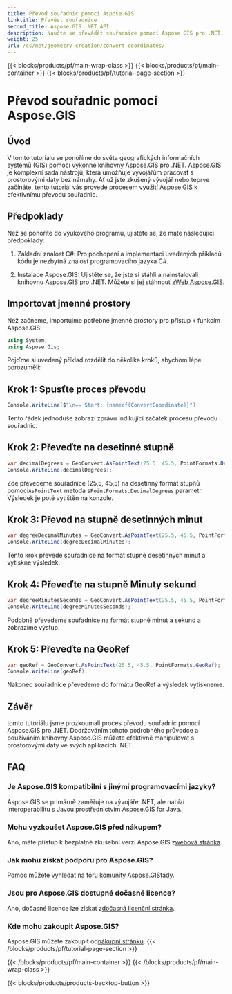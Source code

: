 ```yaml
---
title: Převod souřadnic pomocí Aspose.GIS
linktitle: Převést souřadnice
second_title: Aspose.GIS .NET API
description: Naučte se převádět souřadnice pomocí Aspose.GIS pro .NET. K dispozici je podrobný průvodce, předpoklady a často kladené otázky.
weight: 25
url: /cs/net/geometry-creation/convert-coordinates/
---
```


{{< blocks/products/pf/main-wrap-class >}}
{{< blocks/products/pf/main-container >}}
{{< blocks/products/pf/tutorial-page-section >}}

# Převod souřadnic pomocí Aspose.GIS

## Úvod
V tomto tutoriálu se ponoříme do světa geografických informačních systémů (GIS) pomocí výkonné knihovny Aspose.GIS pro .NET. Aspose.GIS je komplexní sada nástrojů, která umožňuje vývojářům pracovat s prostorovými daty bez námahy. Ať už jste zkušený vývojář nebo teprve začínáte, tento tutoriál vás provede procesem využití Aspose.GIS k efektivnímu převodu souřadnic.
## Předpoklady
Než se ponoříte do výukového programu, ujistěte se, že máte následující předpoklady:
1. Základní znalost C#: Pro pochopení a implementaci uvedených příkladů kódu je nezbytná znalost programovacího jazyka C#.
  
2.  Instalace Aspose.GIS: Ujistěte se, že jste si stáhli a nainstalovali knihovnu Aspose.GIS pro .NET. Můžete si jej stáhnout z[Web Aspose.GIS](https://releases.aspose.com/gis/net/).

## Importovat jmenné prostory
Než začneme, importujme potřebné jmenné prostory pro přístup k funkcím Aspose.GIS:
```csharp
using System;
using Aspose.Gis;
```

Pojďme si uvedený příklad rozdělit do několika kroků, abychom lépe porozuměli:
## Krok 1: Spusťte proces převodu
```csharp
Console.WriteLine($"\n== Start: {nameof(ConvertCoordinate)}");
```
Tento řádek jednoduše zobrazí zprávu indikující začátek procesu převodu souřadnic.
## Krok 2: Převeďte na desetinné stupně
```csharp
var decimalDegrees = GeoConvert.AsPointText(25.5, 45.5, PointFormats.DecimalDegrees);
Console.WriteLine(decimalDegrees);
```
 Zde převedeme souřadnice (25,5, 45,5) na desetinný formát stupňů pomocí`AsPointText` metoda s`PointFormats.DecimalDegrees` parametr. Výsledek je poté vytištěn na konzole.
## Krok 3: Převod na stupně desetinných minut
```csharp
var degreeDecimalMinutes = GeoConvert.AsPointText(25.5, 45.5, PointFormats.DegreeDecimalMinutes);
Console.WriteLine(degreeDecimalMinutes);
```
Tento krok převede souřadnice na formát stupně desetinných minut a vytiskne výsledek.
## Krok 4: Převeďte na stupně Minuty sekund
```csharp
var degreeMinutesSeconds = GeoConvert.AsPointText(25.5, 45.5, PointFormats.DegreeMinutesSeconds);
Console.WriteLine(degreeMinutesSeconds);
```
Podobně převedeme souřadnice na formát stupně minut a sekund a zobrazíme výstup.
## Krok 5: Převeďte na GeoRef
```csharp
var geoRef = GeoConvert.AsPointText(25.5, 45.5, PointFormats.GeoRef);
Console.WriteLine(geoRef);
```
Nakonec souřadnice převedeme do formátu GeoRef a výsledek vytiskneme.

## Závěr
tomto tutoriálu jsme prozkoumali proces převodu souřadnic pomocí Aspose.GIS pro .NET. Dodržováním tohoto podrobného průvodce a používáním knihovny Aspose.GIS můžete efektivně manipulovat s prostorovými daty ve svých aplikacích .NET.
## FAQ
### Je Aspose.GIS kompatibilní s jinými programovacími jazyky?
Aspose.GIS se primárně zaměřuje na vývojáře .NET, ale nabízí interoperabilitu s Javou prostřednictvím Aspose.GIS for Java.
### Mohu vyzkoušet Aspose.GIS před nákupem?
 Ano, máte přístup k bezplatné zkušební verzi Aspose.GIS z[webová stránka](https://releases.aspose.com/).
### Jak mohu získat podporu pro Aspose.GIS?
 Pomoc můžete vyhledat na fóru komunity Aspose.GIS[tady](https://forum.aspose.com/c/gis/33).
### Jsou pro Aspose.GIS dostupné dočasné licence?
 Ano, dočasné licence lze získat z[dočasná licenční stránka](https://purchase.aspose.com/temporary-license/).
### Kde mohu zakoupit Aspose.GIS?
 Aspose.GIS můžete zakoupit od[nákupní stránku](https://purchase.aspose.com/buy).
{{< /blocks/products/pf/tutorial-page-section >}}

{{< /blocks/products/pf/main-container >}}
{{< /blocks/products/pf/main-wrap-class >}}

{{< blocks/products/products-backtop-button >}}

